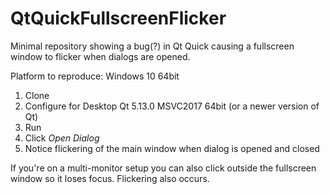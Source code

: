# QtQuickFullscreenFlicker
Minimal repository showing a bug(?) in Qt Quick causing a fullscreen window to flicker when dialogs are opened.

Platform to reproduce: Windows 10 64bit

1. Clone
2. Configure for Desktop Qt 5.13.0 MSVC2017 64bit (or a newer version of Qt) 
3. Run
4. Click *Open Dialog*
5. Notice flickering of the main window when dialog is opened and closed

If you're on a multi-monitor setup you can also click outside the fullscreen window so it loses focus. Flickering also occurs.
